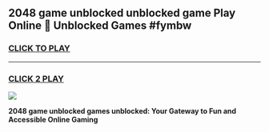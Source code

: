 
## 2048 game unblocked unblocked game Play Online 👋 Unblocked Games #fymbw
<h3>
<a href="https://premium.freeplayer.one?title=2048_game_unblocked&ref=21F">CLICK TO PLAY</a></h3>
<hr>

<h3>
<a href="https://premium.freeplayer.one?title=2048_game_unblocked&ref=21F">CLICK 2 PLAY</a>
  
</h3>

<a href="https://premium.freeplayer.one?title=2048_game_unblocked&ref=21F/"><img src="https://clearcache.store/games.png"></a>


**2048 game unblocked games unblocked: Your Gateway to Fun and Accessible Online Gaming**
